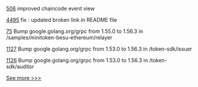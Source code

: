 
[506](https://github.com/hyperledger-labs/fabric-smart-client/pull/506) improved chaincode event view

[4495](https://github.com/hyperledger/fabric/pull/4495) fix : updated broken link in README file

[75](https://github.com/hyperledger-labs/yui-docs/pull/75) Bump google.golang.org/grpc from 1.55.0 to 1.56.3 in /samples/minitoken-besu-ethereum/relayer

[1127](https://github.com/hyperledger/fabric-samples/pull/1127) Bump google.golang.org/grpc from 1.53.0 to 1.56.3 in /token-sdk/issuer

[1126](https://github.com/hyperledger/fabric-samples/pull/1126) Bump google.golang.org/grpc from 1.53.0 to 1.56.3 in /token-sdk/auditor


[See more >>>](https://start-here.hyperledger.org/pull-requests)
